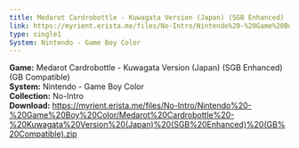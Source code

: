 ```yaml
---
title: Medarot Cardrobottle - Kuwagata Version (Japan) (SGB Enhanced) (GB Compatible)
link: https://myrient.erista.me/files/No-Intro/Nintendo%20-%20Game%20Boy%20Color/Medarot%20Cardrobottle%20-%20Kuwagata%20Version%20(Japan)%20(SGB%20Enhanced)%20(GB%20Compatible).zip
type: single1
System: Nintendo - Game Boy Color
---
```

<b>Game:</b> Medarot Cardrobottle - Kuwagata Version (Japan) (SGB Enhanced) (GB Compatible)<br>
<b>System:</b> Nintendo - Game Boy Color<br>
<b>Collection:</b> No-Intro<br>
<b>Download:</b> https://myrient.erista.me/files/No-Intro/Nintendo%20-%20Game%20Boy%20Color/Medarot%20Cardrobottle%20-%20Kuwagata%20Version%20(Japan)%20(SGB%20Enhanced)%20(GB%20Compatible).zip